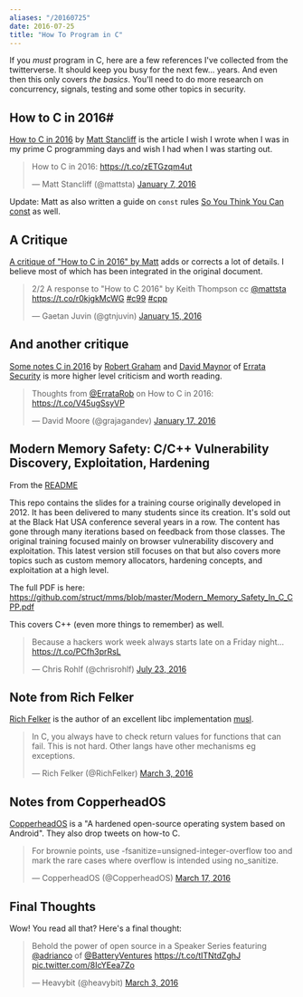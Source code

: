 ```yaml
---
aliases: "/20160725"
date: 2016-07-25
title: "How To Program in C"
---
```


If you *must* program in C, here are a few references I've collected from the twitterverse. It should keep you busy for the next few... years. And even then this only covers *the basics*.  You'll need to do more research on concurrency, signals, testing and some other topics in security.

<!--more-->

## How to C in 2016#

[How to C in 2016](https://matt.sh/howto-c) by [Matt Stancliff](https://twitter.com/mattsta) is the article I wish I wrote when I was in my prime C programming days and wish I had when I was starting out. 

<blockquote class="twitter-tweet" data-lang="en"><p lang="en" dir="ltr">How to C in 2016: <a href="https://t.co/zETGzqm4ut">https://t.co/zETGzqm4ut</a></p>&mdash; Matt Stancliff (@mattsta) <a href="https://twitter.com/mattsta/status/685194223612735490">January 7, 2016</a></blockquote> <script async src="//platform.twitter.com/widgets.js" charset="utf-8"></script>

Update:  Matt as also written a guide on `const` rules [So You Think You Can const](https://matt.sh/sytycc) as well.

## A Critique

[A critique of "How to C in 2016" by Matt](https://github.com/Keith-S-Thompson/how-to-c-response) adds or corrects a lot of details.  I believe most of which has been integrated in the original document.

<blockquote class="twitter-tweet" data-lang="en"><p lang="en" dir="ltr">2/2 A response to &quot;How to C 2016&quot; by Keith Thompson cc <a href="https://twitter.com/mattsta">@mattsta</a> <a href="https://t.co/r0kjgkMcWG">https://t.co/r0kjgkMcWG</a> <a href="https://twitter.com/hashtag/c99?src=hash">#c99</a> <a href="https://twitter.com/hashtag/cpp?src=hash">#cpp</a></p>&mdash; Gaetan Juvin (@gtnjuvin) <a href="https://twitter.com/gtnjuvin/status/688088929917112320">January 15, 2016</a></blockquote> <script async src="//platform.twitter.com/widgets.js" charset="utf-8"></script>

## And another critique 

[Some notes C in 2016](http://blog.erratasec.com/2016/01/some-notes-c-in-2016.html) by [Robert Graham](https://twitter.com/erratarob) and [David Maynor](https://twitter.com/dave_maynor) of [Errata Security](http://blog.erratasec.com) is more higher level criticism and worth reading.

<blockquote class="twitter-tweet" data-lang="en"><p lang="en" dir="ltr">Thoughts from <a href="https://twitter.com/ErrataRob">@ErrataRob</a> on How to C in 2016: <a href="https://t.co/V45ugSsyVP">https://t.co/V45ugSsyVP</a></p>&mdash; David Moore (@grajagandev) <a href="https://twitter.com/grajagandev/status/688814259434749952">January 17, 2016</a></blockquote> <script async src="//platform.twitter.com/widgets.js" charset="utf-8"></script>

##  Modern Memory Safety: C/C++ Vulnerability Discovery, Exploitation, Hardening

From the [README](https://github.com/struct/mms/blob/master/README.md)

  This repo contains the slides for a training course originally developed in
  2012. It has been delivered to many students since its creation. It's sold out
  at the Black Hat USA conference several years in a row. The content has gone
  through many iterations based on feedback from those classes. The original
  training focused mainly on browser vulnerability discovery and exploitation.
  This latest version still focuses on that but also covers more topics such as
  custom memory allocators, hardening concepts, and exploitation at a high
  level.

The full PDF is here:
https://github.com/struct/mms/blob/master/Modern_Memory_Safety_In_C_CPP.pdf

This covers C++ (even more things to remember) as well.

<blockquote class="twitter-tweet" data-lang="en"><p lang="en" dir="ltr">Because a hackers work week always starts late on a Friday night... <a href="https://t.co/PCfh3prRsL">https://t.co/PCfh3prRsL</a></p>&mdash; Chris Rohlf (@chrisrohlf) <a href="https://twitter.com/chrisrohlf/status/756641193958772736">July 23, 2016</a></blockquote> <script async src="//platform.twitter.com/widgets.js" charset="utf-8"></script>

## Note from Rich Felker

[Rich Felker](https://twitter.com/RichFelker) is the author of an excellent libc implementation [musl](http://www.musl-libc.org).

<blockquote class="twitter-tweet" data-conversation="none" data-lang="en"><p lang="en" dir="ltr">In C, you always have to check return values for functions that can fail. This is not hard. Other langs have other mechanisms eg exceptions.</p>&mdash; Rich Felker (@RichFelker) <a href="https://twitter.com/RichFelker/status/705419853327376385">March 3, 2016</a></blockquote> <script async src="//platform.twitter.com/widgets.js" charset="utf-8"></script>

## Notes from CopperheadOS

[CopperheadOS](https://copperhead.co/android/) is a "A hardened open-source operating system based on Android".  They also drop tweets on how-to C.

<blockquote class="twitter-tweet" data-lang="en"><p lang="en" dir="ltr">For brownie points, use -fsanitize=unsigned-integer-overflow too and mark the rare cases where overflow is intended using no_sanitize.</p>&mdash; CopperheadOS (@CopperheadOS) <a href="https://twitter.com/CopperheadOS/status/710334623465742337">March 17, 2016</a></blockquote> <script async src="//platform.twitter.com/widgets.js" charset="utf-8"></script>

## Final Thoughts

Wow!  You read all that?  Here's a final thought:

<blockquote class="twitter-tweet" data-lang="en"><p lang="en" dir="ltr">Behold the power of open source in a Speaker Series featuring <a href="https://twitter.com/adrianco">@adrianco</a> of <a href="https://twitter.com/BatteryVentures">@BatteryVentures</a> <a href="https://t.co/tITNtdZghJ">https://t.co/tITNtdZghJ</a> <a href="https://t.co/8IcYEea7Zo">pic.twitter.com/8IcYEea7Zo</a></p>&mdash; Heavybit (@heavybit) <a href="https://twitter.com/heavybit/status/705438362002391040">March 3, 2016</a></blockquote> <script async src="//platform.twitter.com/widgets.js" charset="utf-8"></script>

